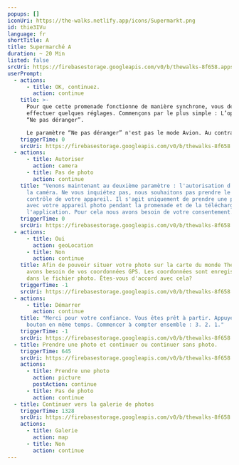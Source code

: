 ```yaml
---
popups: []
iconUri: https://the-walks.netlify.app/icons/Supermarkt.png
id: thie3IVu
language: fr
shortTitle: A
title: Supermarché A
duration: ~ 20 Min
listed: false
srcUri: https://firebasestorage.googleapis.com/v0/b/thewalks-8f658.appspot.com/o/mp3%2Fv0%2Ffr_uma9ooK4%2Ffr_thie3IVu.mp3?alt=media&token=7d342892-4256-4db1-a43d-be5c0ab5a697
userPrompt:
  - actions:
      - title: OK, continuez.
        action: continue
    title: >-
      Pour que cette promenade fonctionne de manière synchrone, vous devez
      effectuer quelques réglages. Commençons par le plus simple : L’option
      “Ne pas déranger”.

      Le paramètre “Ne pas déranger” n'est pas le mode Avion. Au contraire elle maintient la connexion internet pendant votre promenade. Sur iOS (Apple), vous vous dirigez dans « Paramètres ». Ensuite activez "Ne pas déranger". Sur la plupart des appareils Android (Google), vous pouvez trouver cette fonction sous Paramètres → Sons → Ne pas déranger.
    triggerTime: 0
    srcUri: https://firebasestorage.googleapis.com/v0/b/thewalks-8f658.appspot.com/o/mp3%2Fapi-v1%2Ffr_thie3IVu%2Fmulti_Zeubeel8_loop%20(1).mp3?alt=media&token=ef7a15f9-3922-4b22-900b-be2d6b372f24
  - actions:
      - title: Autoriser
        action: camera
      - title: Pas de photo
        action: continue
    title: "Venons maintenant au deuxième paramètre : l'autorisation d'accéder à
      la caméra. Ne vous inquiétez pas, nous souhaitons pas prendre le
      contrôle de votre appareil. Il s'agit uniquement de prendre une photo
      avec votre appareil photo pendant la promenade et de la télécharger sur
      l'application. Pour cela nous avons besoin de votre consentement."
    triggerTime: 0
    srcUri: https://firebasestorage.googleapis.com/v0/b/thewalks-8f658.appspot.com/o/mp3%2Fapi-v1%2Ffr_thie3IVu%2Fmulti_Zeubeel8_loop%20(1).mp3?alt=media&token=d850329d-a355-4c03-98f0-b198a9155a4a
  - actions:
      - title: Oui
        action: geoLocation
      - title: Non
        action: continue
    title: Afin de pouvoir situer votre photo sur la carte du monde The Walks, nous
      avons besoin de vos coordonnées GPS. Les coordonnées sont enregistrées
      dans le fichier photo. Êtes-vous d'accord avec cela?
    triggerTime: -1
    srcUri: https://firebasestorage.googleapis.com/v0/b/thewalks-8f658.appspot.com/o/mp3%2Fapi-v1%2Ffr_thie3IVu%2Fmulti_Zeubeel8_loop%20(1).mp3?alt=media&token=75afad8b-d0d7-4b6d-8527-2c4894d51fbe
  - actions:
      - title: Démarrer
        action: continue
    title: "Merci pour votre confiance. Vous êtes prêt à partir. Appuyez le
      bouton en même temps. Commencer à compter ensemble : 3. 2. 1."
    triggerTime: -1
    srcUri: https://firebasestorage.googleapis.com/v0/b/thewalks-8f658.appspot.com/o/mp3%2Fapi-v1%2Ffr_thie3IVu%2Fwalk_10_de_Loop1__14-50-650__08_12.mp3?alt=media&token=0c87c8ee-aefc-4b3a-b55f-8237b350a810
  - title: Prendre une photo et continuer ou continuer sans photo.
    triggerTime: 645
    srcUri: https://firebasestorage.googleapis.com/v0/b/thewalks-8f658.appspot.com/o/mp3%2Fv0%2Ffr_uma9ooK4%2Ffr_uma9ooK4_loop_1.mp3?alt=media&token=1c9f1b7c-1917-4c97-90ed-84e2e50a6b99
    actions:
      - title: Prendre une photo
        action: picture
        postAction: continue
      - title: Pas de photo
        action: continue
  - title: Continuer vers la galerie de photos
    triggerTime: 1328
    srcUri: https://firebasestorage.googleapis.com/v0/b/thewalks-8f658.appspot.com/o/static%2Fmedias%2Fmulti_Zeubeel8_loop.mp3?alt=media&token=88349085-3303-48b9-bdc6-fd7b09519a26
    actions:
      - title: Galerie
        action: map
      - title: Non
        action: continue
---
```

